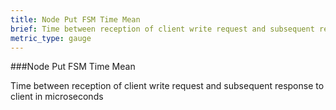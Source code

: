 ```yaml
---
title: Node Put FSM Time Mean
brief: Time between reception of client write request and subsequent response to client in microseconds
metric_type: gauge
---
```


###Node Put FSM Time Mean

Time between reception of client write request and subsequent response to client in microseconds
